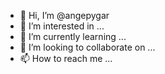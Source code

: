 - 👋 Hi, I’m @angepygar
- 👀 I’m interested in ...
- 🌱 I’m currently learning ...
- 💞️ I’m looking to collaborate on ...
- 📫 How to reach me ...

<!---
angepygar/angepygar is a ✨ special ✨ repository because its `README.md` (this file) appears on your GitHub profile.
You can click the Preview link to take a look at your changes.
--->
